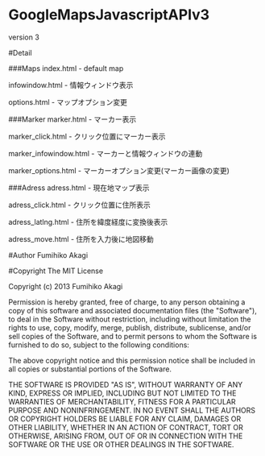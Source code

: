 # GoogleMapsJavascriptAPIv3
version 3

#Detail

###Maps
index.html - default map

infowindow.html - 情報ウィンドウ表示

options.html - マップオプション変更

###Marker
marker.html - マーカー表示

marker_click.html - クリック位置にマーカー表示

marker_infowindow.html - マーカーと情報ウィンドウの連動

marker_options.html - マーカーオプション変更(マーカー画像の変更)

###Adress
adress.html - 現在地マップ表示

adress_click.html - クリック位置に住所表示

adress_latlng.html - 住所を緯度経度に変換後表示

adress_move.html - 住所を入力後に地図移動

#Author
Fumihiko Akagi

#Copyright
The MIT License

Copyright (c) 2013 Fumihiko Akagi

Permission is hereby granted, free of charge, to any person obtaining a copy of this software and associated documentation files (the "Software"), to deal in the Software without restriction, including without limitation the rights to use, copy, modify, merge, publish, distribute, sublicense, and/or sell copies of the Software, and to permit persons to whom the Software is furnished to do so, subject to the following conditions:

The above copyright notice and this permission notice shall be included in all copies or substantial portions of the Software.

THE SOFTWARE IS PROVIDED "AS IS", WITHOUT WARRANTY OF ANY KIND, EXPRESS OR IMPLIED, INCLUDING BUT NOT LIMITED TO THE WARRANTIES OF MERCHANTABILITY, FITNESS FOR A PARTICULAR PURPOSE AND NONINFRINGEMENT. IN NO EVENT SHALL THE AUTHORS OR COPYRIGHT HOLDERS BE LIABLE FOR ANY CLAIM, DAMAGES OR OTHER LIABILITY, WHETHER IN AN ACTION OF CONTRACT, TORT OR OTHERWISE, ARISING FROM, OUT OF OR IN CONNECTION WITH THE SOFTWARE OR THE USE OR OTHER DEALINGS IN THE SOFTWARE.
